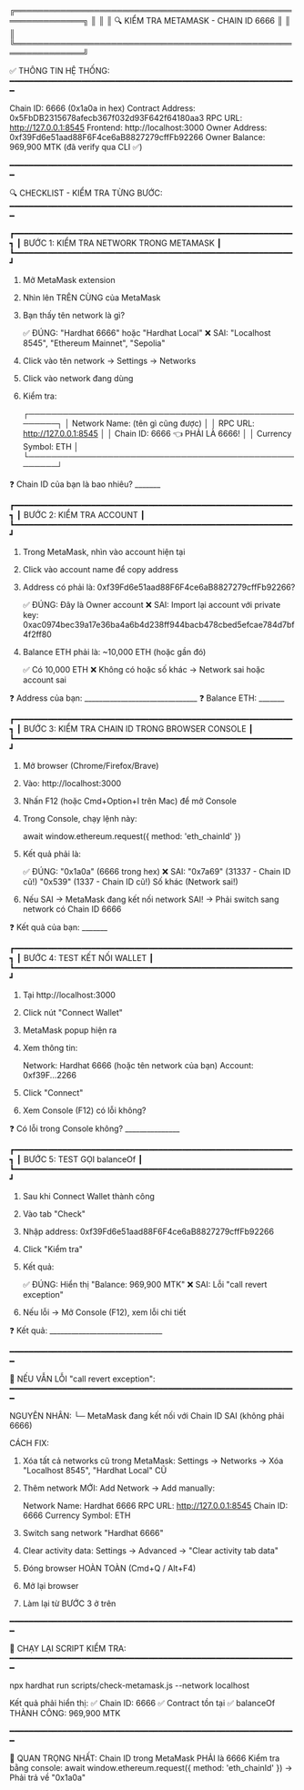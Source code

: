 ╔══════════════════════════════════════════════════════════════╗
║                                                              ║
║  🔍 KIỂM TRA METAMASK - CHAIN ID 6666                        ║
║                                                              ║
╚══════════════════════════════════════════════════════════════╝

✅ THÔNG TIN HỆ THỐNG:
━━━━━━━━━━━━━━━━━━━━━━━━━━━━━━━━━━━━━━━━━━━━━━━━━━━━━━━━━━━━

Chain ID:          6666 (0x1a0a in hex)
Contract Address:  0x5FbDB2315678afecb367f032d93F642f64180aa3
RPC URL:           http://127.0.0.1:8545
Frontend:          http://localhost:3000
Owner Address:     0xf39Fd6e51aad88F6F4ce6aB8827279cffFb92266
Owner Balance:     969,900 MTK (đã verify qua CLI ✅)

━━━━━━━━━━━━━━━━━━━━━━━━━━━━━━━━━━━━━━━━━━━━━━━━━━━━━━━━━━━━

🔍 CHECKLIST - KIỂM TRA TỪNG BƯỚC:
━━━━━━━━━━━━━━━━━━━━━━━━━━━━━━━━━━━━━━━━━━━━━━━━━━━━━━━━━━━━

┏━━━━━━━━━━━━━━━━━━━━━━━━━━━━━━━━━━━━━━━━━━━━━━━━━━━━━━━━━━┓
┃ BƯỚC 1: KIỂM TRA NETWORK TRONG METAMASK                    ┃
┗━━━━━━━━━━━━━━━━━━━━━━━━━━━━━━━━━━━━━━━━━━━━━━━━━━━━━━━━━━┛

1. Mở MetaMask extension
2. Nhìn lên TRÊN CÙNG của MetaMask
3. Bạn thấy tên network là gì?

   ✅ ĐÚNG: "Hardhat 6666" hoặc "Hardhat Local" 
   ❌ SAI:  "Localhost 8545", "Ethereum Mainnet", "Sepolia"

4. Click vào tên network → Settings → Networks
5. Click vào network đang dùng
6. Kiểm tra:
   
   ┌─────────────────────────────────────────────────────┐
   │ Network Name:     (tên gì cũng được)               │
   │ RPC URL:          http://127.0.0.1:8545            │
   │ Chain ID:         6666          👈 PHẢI LÀ 6666!   │
   │ Currency Symbol:  ETH                               │
   └─────────────────────────────────────────────────────┘

❓ Chain ID của bạn là bao nhiêu? _______


┏━━━━━━━━━━━━━━━━━━━━━━━━━━━━━━━━━━━━━━━━━━━━━━━━━━━━━━━━━━┓
┃ BƯỚC 2: KIỂM TRA ACCOUNT                                   ┃
┗━━━━━━━━━━━━━━━━━━━━━━━━━━━━━━━━━━━━━━━━━━━━━━━━━━━━━━━━━━┛

1. Trong MetaMask, nhìn vào account hiện tại
2. Click vào account name để copy address
3. Address có phải là: 0xf39Fd6e51aad88F6F4ce6aB8827279cffFb92266?

   ✅ ĐÚNG: Đây là Owner account
   ❌ SAI:  Import lại account với private key:
           0xac0974bec39a17e36ba4a6b4d238ff944bacb478cbed5efcae784d7bf4f2ff80

4. Balance ETH phải là: ~10,000 ETH (hoặc gần đó)

   ✅ Có 10,000 ETH
   ❌ Không có hoặc số khác → Network sai hoặc account sai

❓ Address của bạn: _______________________________
❓ Balance ETH:     _______


┏━━━━━━━━━━━━━━━━━━━━━━━━━━━━━━━━━━━━━━━━━━━━━━━━━━━━━━━━━━┓
┃ BƯỚC 3: KIỂM TRA CHAIN ID TRONG BROWSER CONSOLE            ┃
┗━━━━━━━━━━━━━━━━━━━━━━━━━━━━━━━━━━━━━━━━━━━━━━━━━━━━━━━━━━┛

1. Mở browser (Chrome/Firefox/Brave)
2. Vào: http://localhost:3000
3. Nhấn F12 (hoặc Cmd+Option+I trên Mac) để mở Console
4. Trong Console, chạy lệnh này:

   await window.ethereum.request({ method: 'eth_chainId' })

5. Kết quả phải là:

   ✅ ĐÚNG: "0x1a0a"  (6666 trong hex)
   ❌ SAI:  "0x7a69"  (31337 - Chain ID cũ!)
           "0x539"   (1337 - Chain ID cũ!)
           Số khác   (Network sai!)

6. Nếu SAI → MetaMask đang kết nối network SAI!
   → Phải switch sang network có Chain ID 6666

❓ Kết quả của bạn: _______


┏━━━━━━━━━━━━━━━━━━━━━━━━━━━━━━━━━━━━━━━━━━━━━━━━━━━━━━━━━━┓
┃ BƯỚC 4: TEST KẾT NỐI WALLET                                ┃
┗━━━━━━━━━━━━━━━━━━━━━━━━━━━━━━━━━━━━━━━━━━━━━━━━━━━━━━━━━━┛

1. Tại http://localhost:3000
2. Click nút "Connect Wallet"
3. MetaMask popup hiện ra
4. Xem thông tin:
   
   Network:  Hardhat 6666 (hoặc tên network của bạn)
   Account:  0xf39F...2266
   
5. Click "Connect"
6. Xem Console (F12) có lỗi không?

❓ Có lỗi trong Console không? _______________


┏━━━━━━━━━━━━━━━━━━━━━━━━━━━━━━━━━━━━━━━━━━━━━━━━━━━━━━━━━━┓
┃ BƯỚC 5: TEST GỌI balanceOf                                 ┃
┗━━━━━━━━━━━━━━━━━━━━━━━━━━━━━━━━━━━━━━━━━━━━━━━━━━━━━━━━━━┛

1. Sau khi Connect Wallet thành công
2. Vào tab "Check"
3. Nhập address: 0xf39Fd6e51aad88F6F4ce6aB8827279cffFb92266
4. Click "Kiểm tra"
5. Kết quả:

   ✅ ĐÚNG: Hiển thị "Balance: 969,900 MTK"
   ❌ SAI:  Lỗi "call revert exception"

6. Nếu lỗi → Mở Console (F12), xem lỗi chi tiết

❓ Kết quả: _______________________________


━━━━━━━━━━━━━━━━━━━━━━━━━━━━━━━━━━━━━━━━━━━━━━━━━━━━━━━━━━━━

🔧 NẾU VẪN LỖI "call revert exception":
━━━━━━━━━━━━━━━━━━━━━━━━━━━━━━━━━━━━━━━━━━━━━━━━━━━━━━━━━━━━

NGUYÊN NHÂN:
└─ MetaMask đang kết nối với Chain ID SAI (không phải 6666)

CÁCH FIX:

1. Xóa tất cả networks cũ trong MetaMask:
   Settings → Networks → Xóa "Localhost 8545", "Hardhat Local" CŨ

2. Thêm network MỚI:
   Add Network → Add manually:
   
   Network Name:     Hardhat 6666
   RPC URL:          http://127.0.0.1:8545
   Chain ID:         6666
   Currency Symbol:  ETH

3. Switch sang network "Hardhat 6666"

4. Clear activity data:
   Settings → Advanced → "Clear activity tab data"

5. Đóng browser HOÀN TOÀN (Cmd+Q / Alt+F4)

6. Mở lại browser

7. Làm lại từ BƯỚC 3 ở trên

━━━━━━━━━━━━━━━━━━━━━━━━━━━━━━━━━━━━━━━━━━━━━━━━━━━━━━━━━━━━

📝 CHẠY LẠI SCRIPT KIỂM TRA:
━━━━━━━━━━━━━━━━━━━━━━━━━━━━━━━━━━━━━━━━━━━━━━━━━━━━━━━━━━━━

npx hardhat run scripts/check-metamask.js --network localhost

Kết quả phải hiển thị:
✅ Chain ID: 6666
✅ Contract tồn tại
✅ balanceOf THÀNH CÔNG: 969,900 MTK

━━━━━━━━━━━━━━━━━━━━━━━━━━━━━━━━━━━━━━━━━━━━━━━━━━━━━━━━━━━━

🎯 QUAN TRỌNG NHẤT:
   Chain ID trong MetaMask PHẢI là 6666
   Kiểm tra bằng console: 
   await window.ethereum.request({ method: 'eth_chainId' })
   → Phải trả về "0x1a0a"
